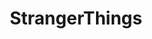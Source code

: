 ---
title: StrangerThings
crosslinks:
- pics
- thewalkingdead
- xkcd
- HailCorporate
- dvdcollection
- DaystromInstitute
- deadpoolshould
- tiger
- ChargeYourPhone
- TextlessPosters
- Psychopathy
- WTF
- progmetal
- synthesizers
- dontdeadopeninside
- ConfusedBoners
- lootcratespoilers
- NintendoSwitch
- Screenwriting
---